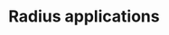 ---
type: docs
title: "Radius applications"
linkTitle: "Applications"
description: "Learn about Radius applications"
weight: 100
---